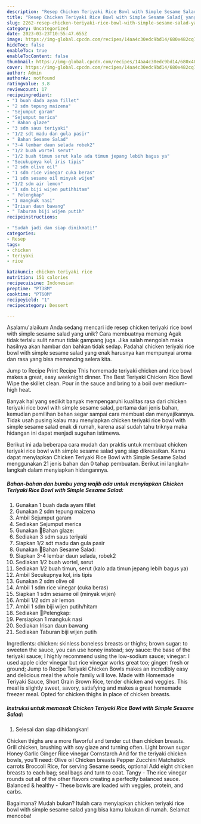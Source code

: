 ```yaml
---
description: "Resep Chicken Teriyaki Rice Bowl with Simple Sesame Salad{ yang Lezat"
title: "Resep Chicken Teriyaki Rice Bowl with Simple Sesame Salad{ yang Lezat"
slug: 2262-resep-chicken-teriyaki-rice-bowl-with-simple-sesame-salad-yang-lezat
category: Uncategorized
date: 2023-03-23T10:55:47.655Z
image: https://img-global.cpcdn.com/recipes/14aa4c30edc9bd14/680x482cq70/chicken-teriyaki-rice-bowl-with-simple-sesame-salad-foto-resep-utama.jpg
hideToc: false
enableToc: true
enableTocContent: false
thumbnail: https://img-global.cpcdn.com/recipes/14aa4c30edc9bd14/680x482cq70/chicken-teriyaki-rice-bowl-with-simple-sesame-salad-foto-resep-utama.jpg
cover: https://img-global.cpcdn.com/recipes/14aa4c30edc9bd14/680x482cq70/chicken-teriyaki-rice-bowl-with-simple-sesame-salad-foto-resep-utama.jpg
author: Admin
authorAv: notfound
ratingvalue: 3.8
reviewcount: 17
recipeingredient:
- "1 buah dada ayam fillet"
- "2 sdm tepung maizena"
- "Sejumput garam"
- "Sejumput merica"
- " Bahan glaze"
- "3 sdm saus teriyaki"
- "1/2 sdt madu dan gula pasir"
- " Bahan Sesame Salad"
- "3-4 lembar daun selada robek2"
- "1/2 buah wortel serut"
- "1/2 buah timun serut kalo ada timun jepang lebih bagus ya"
- "Secukupnya kol iris tipis"
- "2 sdm olive oil"
- "1 sdm rice vinegar cuka beras"
- "1 sdm sesame oil minyak wijen"
- "1/2 sdm air lemon"
- "1 sdm biji wijen putihhitam"
- " Pelengkap"
- "1 mangkuk nasi"
- "Irisan daun bawang"
- " Taburan biji wijen putih"
recipeinstructions:

- "Sudah jadi dan siap dinikmati!"
categories:
- Resep
tags:
- chicken
- teriyaki
- rice

katakunci: chicken teriyaki rice 
nutrition: 151 calories
recipecuisine: Indonesian
preptime: "PT38M"
cooktime: "PT60M"
recipeyield: "1"
recipecategory: Dessert

---
```



Asalamu'alaikum Anda sedang mencari ide resep chicken teriyaki rice bowl with simple sesame salad yang unik? Cara membuatnya memang Agak tidak terlalu sulit namun tidak gampang juga. Jika salah mengolah maka hasilnya akan hambar dan bahkan tidak sedap. Padahal chicken teriyaki rice bowl with simple sesame salad yang enak harusnya kan mempunyai aroma dan rasa yang bisa memancing selera kita.


Jump to Recipe Print Recipe This homemade teriyaki chicken and rice bowl makes a great, easy weeknight dinner. The Best Teriyaki Chicken Rice Bowl Wipe the skillet clean. Pour in the sauce and bring to a boil over medium-high heat.

Banyak hal yang sedikit banyak mempengaruhi kualitas rasa dari chicken teriyaki rice bowl with simple sesame salad, pertama dari jenis bahan, kemudian pemilihan bahan segar sampai cara membuat dan menyajikannya. Tidak usah pusing kalau mau menyiapkan chicken teriyaki rice bowl with simple sesame salad enak di rumah, karena asal sudah tahu triknya maka hidangan ini dapat menjadi suguhan istimewa.


Berikut ini ada beberapa cara mudah dan praktis untuk membuat chicken teriyaki rice bowl with simple sesame salad yang siap dikreasikan. Kamu dapat menyiapkan Chicken Teriyaki Rice Bowl with Simple Sesame Salad menggunakan 21 jenis bahan dan 0 tahap pembuatan. Berikut ini langkah-langkah dalam menyiapkan hidangannya.

<!--inarticleads1-->

##### Bahan-bahan dan bumbu yang wajib ada untuk menyiapkan Chicken Teriyaki Rice Bowl with Simple Sesame Salad:

1. Gunakan 1 buah dada ayam fillet
1. Gunakan 2 sdm tepung maizena
1. Ambil Sejumput garam
1. Sediakan Sejumput merica
1. Gunakan  🍗Bahan glaze:
1. Sediakan 3 sdm saus teriyaki
1. Siapkan 1/2 sdt madu dan gula pasir
1. Gunakan  🍗Bahan Sesame Salad:
1. Siapkan 3-4 lembar daun selada, robek2
1. Sediakan 1/2 buah wortel, serut
1. Sediakan 1/2 buah timun, serut (kalo ada timun jepang lebih bagus ya)
1. Ambil Secukupnya kol, iris tipis
1. Gunakan 2 sdm olive oil
1. Ambil 1 sdm rice vinegar (cuka beras)
1. Siapkan 1 sdm sesame oil (minyak wijen)
1. Ambil 1/2 sdm air lemon
1. Ambil 1 sdm biji wijen putih/hitam
1. Sediakan  🍗Pelengkap:
1. Persiapkan 1 mangkuk nasi
1. Sediakan Irisan daun bawang
1. Sediakan  Taburan biji wijen putih


Ingredients: chicken: skinless boneless breasts or thighs; brown sugar: to sweeten the sauce, you can use honey instead; soy sauce: the base of the teriyaki sauce; I highly recommend using the low-sodium sauce; vinegar: I used apple cider vinegar but rice vinegar works great too; ginger: fresh or ground; Jump to Recipe Teriyaki Chicken Bowls makes an incredibly easy and delicious meal the whole family will love. Made with Homemade Teriyaki Sauce, Short Grain Brown Rice, tender chicken and veggies. This meal is slightly sweet, savory, satisfying and makes a great homemade freezer meal. Opted for chicken thighs in place of chicken breasts. 

<!--inarticleads2-->

##### Instruksi untuk memasak Chicken Teriyaki Rice Bowl with Simple Sesame Salad:


1. Selesai dan siap dihidangkan!

Chicken thighs are a more flavorful and tender cut than chicken breasts. Grill chicken, brushing with soy glaze and turning often. Light brown sugar Honey Garlic Ginger Rice vinegar Cornstarch And for the teriyaki chicken bowls, you&#39;ll need: Olive oil Chicken breasts Pepper Zucchini Matchstick carrots Broccoli Rice, for serving Sesame seeds, optional Add eight chicken breasts to each bag; seal bags and turn to coat. Tangy - The rice vinegar rounds out all of the other flavors creating a perfectly balanced sauce. Balanced &amp; healthy - These bowls are loaded with veggies, protein, and carbs. 

Bagaimana? Mudah bukan? Itulah cara menyiapkan chicken teriyaki rice bowl with simple sesame salad yang bisa kamu lakukan di rumah. Selamat mencoba!
